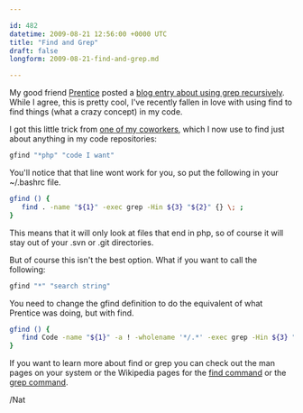 ```yaml
---

id: 482
datetime: 2009-08-21 12:56:00 +0000 UTC
title: "Find and Grep"
draft: false
longform: 2009-08-21-find-and-grep.md

---
```


My good friend <a href="http://www.prenticew.com">Prentice</a> posted a <a href="http://www.incognitomind.com/?p=339">blog entry about using grep recursively</a>. While I agree, this is pretty cool, I've recently fallen in love with using find to find things (what a crazy concept) in my code.

I got this little trick from <a href="http://davpt.com">one of my coworkers</a>, which I now use to find just about anything in my code repositories:

```sh
gfind "*php" "code I want"
```

You'll notice that that line wont work for you, so put the following in your ~/.bashrc file.

```sh
gfind () { 
   find . -name "${1}" -exec grep -Hin ${3} "${2}" {} \; ; 
}
```

This means that it will only look at files that end in php, so of course it will stay out of your .svn or .git directories.

But of course this isn't the best option. What if you want to call the following:

```sh
gfind "*" "search string"
```

You need to change the gfind definition to do the equivalent of what Prentice was doing, but with find.

```sh
gfind () {
   find Code -name "${1}" -a ! -wholename '*/.*' -exec grep -Hin ${3} "${2}" {} \; ; 
}
```

If you want to learn more about find or grep you can check out the man pages on your system or the Wikipedia pages for the <a href="http://en.wikipedia.org/wiki/Find_(Unix)">find command</a> or the <a href="http://en.wikipedia.org/wiki/Grep">grep command</a>.

/Nat

